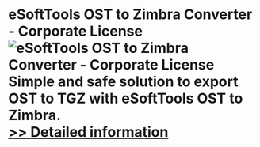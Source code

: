 # eSoftTools OST to Zimbra Converter - Corporate License<br />![eSoftTools OST to Zimbra Converter - Corporate License](https://mycommerce.akamaized.net/api/pimages/P300877982/BIG/300877982.GIF)<br />Simple and safe solution to export OST to TGZ with eSoftTools OST to Zimbra.<br />[>> Detailed information](https://secure.shareit.com/shareit/product.html?productid=300877982&affiliateid=200057808)